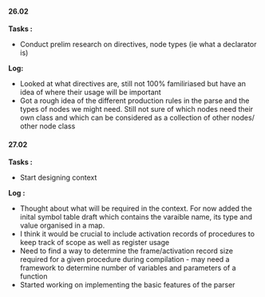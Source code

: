 #### 26.02

**Tasks :**
- Conduct prelim research on directives, node types (ie what a declarator is)

**Log:**
- Looked at what directives are, still not 100% familiriased but have an idea of where their usage will be important
- Got a rough idea of the different production rules in the parse and the types of nodes we might need. Still not sure of which nodes need their own class and which can be considered as a collection of other nodes/ other node class

#### 27.02

**Tasks :**
- Start designing context

**Log :**
- Thought about what will be required in the context. For now added the inital symbol table draft which contains the varaible name, its type and value organised in a map.
- I think it would be crucial to include activation records of procedures to keep track of scope as well as register usage
- Need to find a way to determine the frame/activation record size required for a given procedure during compilation - may need a framework to determine number of variables and parameters of a function
- Started working on implementing the basic features of the parser


